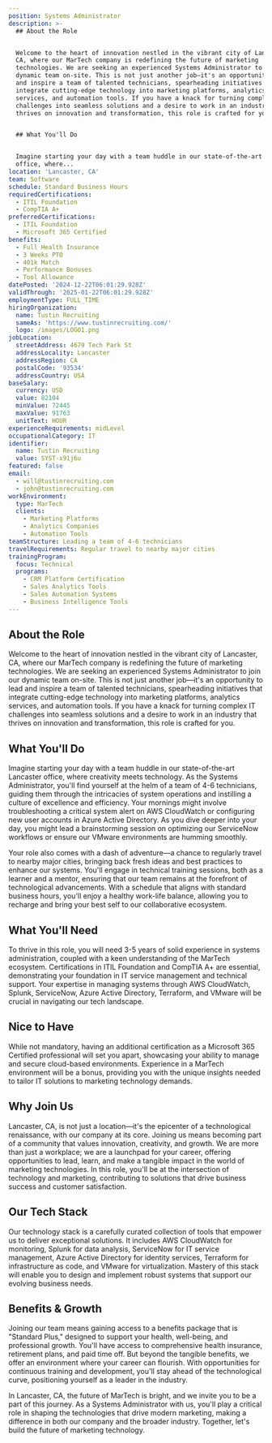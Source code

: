 ```yaml
---
position: Systems Administrator
description: >-
  ## About the Role


  Welcome to the heart of innovation nestled in the vibrant city of Lancaster,
  CA, where our MarTech company is redefining the future of marketing
  technologies. We are seeking an experienced Systems Administrator to join our
  dynamic team on-site. This is not just another job—it's an opportunity to lead
  and inspire a team of talented technicians, spearheading initiatives that
  integrate cutting-edge technology into marketing platforms, analytics
  services, and automation tools. If you have a knack for turning complex IT
  challenges into seamless solutions and a desire to work in an industry that
  thrives on innovation and transformation, this role is crafted for you.


  ## What You'll Do


  Imagine starting your day with a team huddle in our state-of-the-art Lancaster
  office, where...
location: 'Lancaster, CA'
team: Software
schedule: Standard Business Hours
requiredCertifications:
  - ITIL Foundation
  - CompTIA A+
preferredCertifications:
  - ITIL Foundation
  - Microsoft 365 Certified
benefits:
  - Full Health Insurance
  - 3 Weeks PTO
  - 401k Match
  - Performance Bonuses
  - Tool Allowance
datePosted: '2024-12-22T06:01:29.928Z'
validThrough: '2025-01-22T06:01:29.928Z'
employmentType: FULL_TIME
hiringOrganization:
  name: Tustin Recruiting
  sameAs: 'https://www.tustinrecruiting.com/'
  logo: /images/LOGO1.png
jobLocation:
  streetAddress: 4679 Tech Park St
  addressLocality: Lancaster
  addressRegion: CA
  postalCode: '93534'
  addressCountry: USA
baseSalary:
  currency: USD
  value: 82104
  minValue: 72445
  maxValue: 91763
  unitText: HOUR
experienceRequirements: midLevel
occupationalCategory: IT
identifier:
  name: Tustin Recruiting
  value: SYST-x91j6u
featured: false
email:
  - will@tustinrecruiting.com
  - john@tustinrecruiting.com
workEnvironment:
  type: MarTech
  clients:
    - Marketing Platforms
    - Analytics Companies
    - Automation Tools
teamStructure: Leading a team of 4-6 technicians
travelRequirements: Regular travel to nearby major cities
trainingProgram:
  focus: Technical
  programs:
    - CRM Platform Certification
    - Sales Analytics Tools
    - Sales Automation Systems
    - Business Intelligence Tools
---
```




## About the Role

Welcome to the heart of innovation nestled in the vibrant city of Lancaster, CA, where our MarTech company is redefining the future of marketing technologies. We are seeking an experienced Systems Administrator to join our dynamic team on-site. This is not just another job—it's an opportunity to lead and inspire a team of talented technicians, spearheading initiatives that integrate cutting-edge technology into marketing platforms, analytics services, and automation tools. If you have a knack for turning complex IT challenges into seamless solutions and a desire to work in an industry that thrives on innovation and transformation, this role is crafted for you.

## What You'll Do

Imagine starting your day with a team huddle in our state-of-the-art Lancaster office, where creativity meets technology. As the Systems Administrator, you'll find yourself at the helm of a team of 4-6 technicians, guiding them through the intricacies of system operations and instilling a culture of excellence and efficiency. Your mornings might involve troubleshooting a critical system alert on AWS CloudWatch or configuring new user accounts in Azure Active Directory. As you dive deeper into your day, you might lead a brainstorming session on optimizing our ServiceNow workflows or ensure our VMware environments are humming smoothly.

Your role also comes with a dash of adventure—a chance to regularly travel to nearby major cities, bringing back fresh ideas and best practices to enhance our systems. You'll engage in technical training sessions, both as a learner and a mentor, ensuring that our team remains at the forefront of technological advancements. With a schedule that aligns with standard business hours, you'll enjoy a healthy work-life balance, allowing you to recharge and bring your best self to our collaborative ecosystem.

## What You'll Need

To thrive in this role, you will need 3-5 years of solid experience in systems administration, coupled with a keen understanding of the MarTech ecosystem. Certifications in ITIL Foundation and CompTIA A+ are essential, demonstrating your foundation in IT service management and technical support. Your expertise in managing systems through AWS CloudWatch, Splunk, ServiceNow, Azure Active Directory, Terraform, and VMware will be crucial in navigating our tech landscape.

## Nice to Have

While not mandatory, having an additional certification as a Microsoft 365 Certified professional will set you apart, showcasing your ability to manage and secure cloud-based environments. Experience in a MarTech environment will be a bonus, providing you with the unique insights needed to tailor IT solutions to marketing technology demands.

## Why Join Us

Lancaster, CA, is not just a location—it's the epicenter of a technological renaissance, with our company at its core. Joining us means becoming part of a community that values innovation, creativity, and growth. We are more than just a workplace; we are a launchpad for your career, offering opportunities to lead, learn, and make a tangible impact in the world of marketing technologies. In this role, you'll be at the intersection of technology and marketing, contributing to solutions that drive business success and customer satisfaction.

## Our Tech Stack

Our technology stack is a carefully curated collection of tools that empower us to deliver exceptional solutions. It includes AWS CloudWatch for monitoring, Splunk for data analysis, ServiceNow for IT service management, Azure Active Directory for identity services, Terraform for infrastructure as code, and VMware for virtualization. Mastery of this stack will enable you to design and implement robust systems that support our evolving business needs.

## Benefits & Growth

Joining our team means gaining access to a benefits package that is "Standard Plus," designed to support your health, well-being, and professional growth. You'll have access to comprehensive health insurance, retirement plans, and paid time off. But beyond the tangible benefits, we offer an environment where your career can flourish. With opportunities for continuous training and development, you'll stay ahead of the technological curve, positioning yourself as a leader in the industry.

In Lancaster, CA, the future of MarTech is bright, and we invite you to be a part of this journey. As a Systems Administrator with us, you'll play a critical role in shaping the technologies that drive modern marketing, making a difference in both our company and the broader industry. Together, let's build the future of marketing technology.